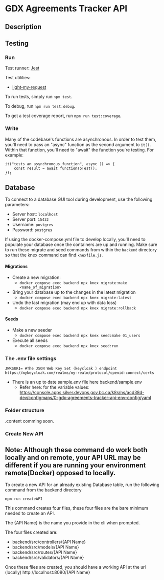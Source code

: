 # GDX Agreements Tracker API

## Description


## Testing

### Run

Test runner: [Jest](https://jestjs.io/)

Test utilities:
- [light-my-request](https://www.fastify.io/docs/latest/Guides/Testing/#benefits-of-using-fastifyinject)

To run tests, simply run `npm test`.

To debug, run `npm run test:debug`.

To get a test coverage report, run `npm run test:coverage`.

### Write
Many of the codebase's functions are asynchronous. In order to test them, you'll need to pass an "async" function as the second argument to `it()`. Within that function, you'll need to "await" the function you're testing. For example:

```
it("tests an asynchronous function", async () => {
    const result = await functionToTest();
});
```

## Database

To connect to a database GUI tool during development, use the following parameters:

- Server host: `localhost`
- Server port: `15432`
- Username: `postgres`
- Password: `postgres`

If using the docker-compose.yml file to develop locally, you'll need to populate your database once the containers are up and running. Make sure to run these migrate and seed commands from within the `backend` directory so that the knex command can find `knexfile.js`.

#### Migrations
* Create a new migration:
    * `docker compose exec backend npx knex migrate:make <name_of_migration>`
* Bring your database up to the changes in the latest migration
    * `docker compose exec backend npx knex migrate:latest`
* Undo the last migration (may end up with data loss)
    * `docker compose exec backend npx knex migrate:rollback`

#### Seeds
* Make a new seeder
    * `docker compose exec backend npx knex seed:make 01_users`
* Execute all seeds
    * `docker compose exec backend npx knex seed:run`

### The .env file settings
```JWKSURI= #The JSON Web Key Set (keycloak ) endpoint https://mykeycloak.com/realms/my-realm/protocol/openid-connect/certs```
 - There is an up to date sample.env file here backend/sample.env
    - Refer here: for the variable values: https://console.apps.silver.devops.gov.bc.ca/k8s/ns/acd38d-dev/configmaps/0-gdx-agreements-tracker-api-env-config/yaml
### Folder structure
.content comming soon.

### Create New API 
## Note: Although these command do work both locally and on remote, your API URL may be different if you are running your environment remote(Docker) opposed to locally.

To create a new API for an already existing Database table, run the following command from the backend directory 
```
npm run createAPI
```
This command creates four files, these four files are the bare minimum needed to create an API. 

The {API Name} is the name you provide in the cli when prompted.

The four files created are:
* backend/src/controllers/{API Name}
* backend/src/models/{API Name}
* backend/src/routes/{API Name}
* backend/src/validators/{API Name}

Once these files are created, you should have a working API at the url (locally) http://localhost:8080/{API Name}



